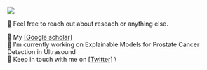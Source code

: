 <!-- ### Hi there 👋  -->
![](bio.jpg)
<!-- I'm Minh, Ph.D. student at University of British Columbia.
 -->
👯 Feel free to reach out about reseach or anything else.

🔭 My [[Google scholar]](https://scholar.google.com/citations?user=-oSQmxwAAAAJ&hl=en) \
🔭 I’m currently working on Explainable Models for Prostate Cancer Detection in Ultrasound \
💬 Keep in touch with me on [[Twitter]](https://www.linkedin.com/in/minhto2802/) \
<!--
**timmyvg/timmyvg** is a ✨ _special_ ✨ repository because its `README.md` (this file) appears on your GitHub profile.

Here are some ideas to get you started:

- 🔭 I’m currently working on ...
- 🌱 I’m currently learning ...
- 👯 I’m looking to collaborate on ...
- 🤔 I’m looking for help with ...
- 💬 Ask me about ...
- 📫 How to reach me: ...
- 😄 Pronouns: ...
- ⚡ Fun fact: ...
-->
